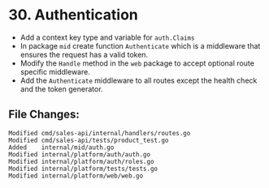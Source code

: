 # 30. Authentication

- Add a context key type and variable for `auth.Claims`
- In package `mid` create function `Authenticate` which is a middleware that ensures the request has a valid token.
- Modify the `Handle` method in the `web` package to accept optional route specific middleware.
- Add the `Authenticate` middleware to all routes except the health check and the token generator.


## File Changes:

```
Modified cmd/sales-api/internal/handlers/routes.go
Modified cmd/sales-api/tests/product_test.go
Added    internal/mid/auth.go
Modified internal/platform/auth/auth.go
Modified internal/platform/auth/roles.go
Modified internal/platform/tests/tests.go
Modified internal/platform/web/web.go
```